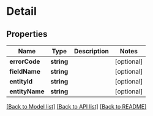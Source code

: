 # Detail

## Properties
Name | Type | Description | Notes
------------ | ------------- | ------------- | -------------
**errorCode** | **string** |  | [optional] 
**fieldName** | **string** |  | [optional] 
**entityId** | **string** |  | [optional] 
**entityName** | **string** |  | [optional] 

[[Back to Model list]](../README.md#documentation-for-models) [[Back to API list]](../README.md#documentation-for-api-endpoints) [[Back to README]](../README.md)


